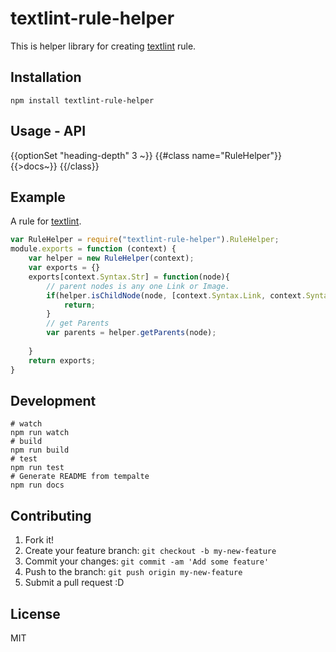 # textlint-rule-helper

This is helper library for creating [textlint](https://github.com/azu/textlint "textlint") rule.

## Installation

```
npm install textlint-rule-helper
```

## Usage - API

{{optionSet "heading-depth" 3 ~}}
{{#class name="RuleHelper"}}
  {{>docs~}}
{{/class}}


## Example

A rule for [textlint](https://github.com/azu/textlint "textlint").

```js
var RuleHelper = require("textlint-rule-helper").RuleHelper;
module.exports = function (context) {
    var helper = new RuleHelper(context);
    var exports = {}
    exports[context.Syntax.Str] = function(node){
        // parent nodes is any one Link or Image.
        if(helper.isChildNode(node, [context.Syntax.Link, context.Syntax.Image]){
            return;
        }
        // get Parents
        var parents = helper.getParents(node);
        
    }
    return exports;
}
```

## Development

```
# watch
npm run watch
# build
npm run build
# test
npm run test
# Generate README from tempalte
npm run docs
```

## Contributing

1. Fork it!
2. Create your feature branch: `git checkout -b my-new-feature`
3. Commit your changes: `git commit -am 'Add some feature'`
4. Push to the branch: `git push origin my-new-feature`
5. Submit a pull request :D

## License

MIT